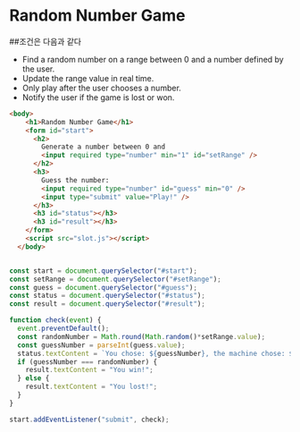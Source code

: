 # Random Number Game

##조건은 다음과 같다

- Find a random number on a range between 0 and a number defined by the user.
- Update the range value in real time.
- Only play after the user chooses a number.
- Notify the user if the game is lost or won.

```html
<body>
    <h1>Random Number Game</h1>
    <form id="start">
      <h2>
        Generate a number between 0 and
        <input required type="number" min="1" id="setRange" />
      </h2>
      <h3>
        Guess the number:
        <input required type="number" id="guess" min="0" />
        <input type="submit" value="Play!" />
      </h3>
      <h3 id="status"></h3>
      <h3 id="result"></h3>
    </form>
    <script src="slot.js"></script>
  </body>
```

```js

const start = document.querySelector("#start");
const setRange = document.querySelector("#setRange");
const guess = document.querySelector("#guess");
const status = document.querySelector("#status");
const result = document.querySelector("#result");

function check(event) {
  event.preventDefault();
  const randomNumber = Math.round(Math.random()*setRange.value);
  const guessNumber = parseInt(guess.value);
  status.textContent = `You chose: ${guessNumber}, the machine chose: ${randomNumber}`;
  if (guessNumber === randomNumber) {
    result.textContent = "You win!";
  } else {
    result.textContent = "You lost!";
  }
}

start.addEventListener("submit", check);
```


